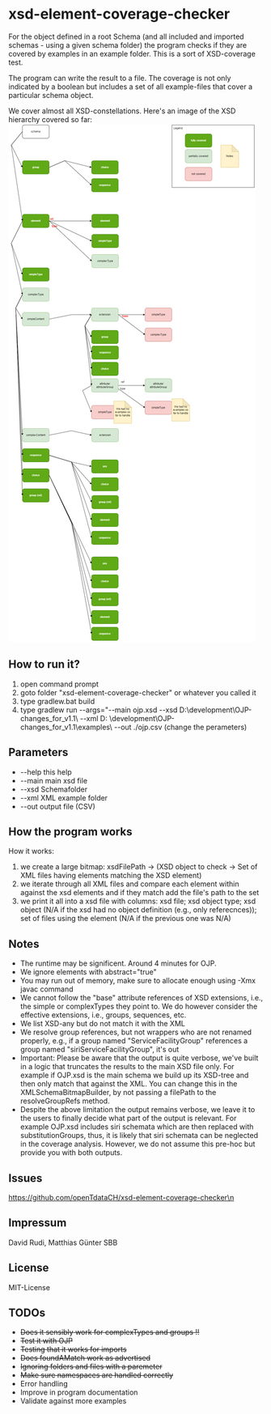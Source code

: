 # xsd-element-coverage-checker

For the object defined in a root Schema (and all included and imported schemas - using a given
schema folder) the program checks if they are covered by examples in an example folder. This is a
sort of XSD-coverage test.

The program can write the result to a file. The coverage is not only indicated by a boolean but
includes a set of all example-files that cover a particular schema object.

We cover almost all XSD-constellations. Here's an image of the XSD hierarchy covered so far:
![image of the XSD schema tree](/xsd_tree_coverage.png "The XSD schema tree and which parts are covered by the code")

## How to run it?

1. open command prompt
2. goto folder "xsd-element-coverage-checker" or whatever you called it
3. type gradlew.bat build
4. type gradlew run --args="--main ojp.xsd --xsd D:\development\OJP-changes_for_v1.1\ --xml D:
   \development\OJP-changes_for_v1.1\examples\ --out ./ojp.csv  (change the perameters)

## Parameters

* --help this help
* --main main xsd file
* --xsd Schemafolder
* --xml XML example folder
* --out output file (CSV)

## How the program works

How it works:

1. we create a large bitmap: xsdFilePath -> (XSD object to check ->  Set of XML
   files having elements matching the XSD element)
2. we iterate through all XML files and compare each element within against the xsd elements and if
   they match add the file's path to the set
3. we print it all into a xsd file with columns: xsd file; xsd object type; xsd object (N/A if the
   xsd had no object definition (e.g., only referecnces)); set of files using the element (N/A if
   the previous one was N/A)

## Notes

* The runtime may be significent. Around 4 minutes for OJP.
* We ignore elements with abstract="true"
* You may run out of memory, make sure to allocate enough using -Xmx javac command
* We cannot follow the "base" attribute references of XSD extensions, i.e., the simple or
  complexTypes they point to. We do however consider the effective extensions, i.e., groups,
  sequences, etc.
* We list XSD-any but do not match it with the XML
* We resolve group references, but not wrappers who are not renamed properly, e.g., if a group
  named "ServiceFacilityGroup" references a group named "siriServiceFacilityGroup", it's out
* Important: Please be aware that the output is quite verbose, we've built in a logic that truncates
  the results to the main XSD file only. For example if OJP.xsd is the main schema we build up its
  XSD-tree and then only match that against the XML. You can change this in the
  XMLSchemaBitmapBuilder, by not passing a filePath to the resolveGroupRefs method.
* Despite the above limitation the output remains verbose, we leave it to the users to finally
  decide what part of the output is relevant. For example OJP.xsd includes siri schemata which are
  then replaced with substitutionGroups, thus, it is likely that siri schemata can be neglected in
  the coverage analysis. However, we do not assume this pre-hoc but provide you with both outputs.

## Issues

https://github.com/openTdataCH/xsd-element-coverage-checker\n

## Impressum

David Rudi, Matthias Günter
SBB

## License

MIT-License

## TODOs

* ~~Does it sensibly work for complexTypes and groups !!~~
* ~~Test it with OJP~~
* ~~Testing that it works for imports~~
* ~~Does foundAMatch work as advertised~~
* ~~Ignoring folders and files with a paremeter~~
* ~~Make sure namespaces are handled correctly~~
* Error handling
* Improve in program documentation
* Validate against more examples
